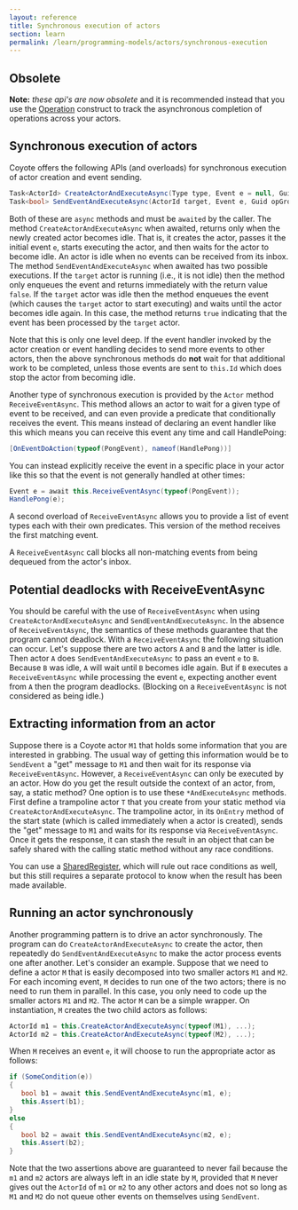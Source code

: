 ```yaml
---
layout: reference
title: Synchronous execution of actors
section: learn
permalink: /learn/programming-models/actors/synchronous-execution
---
```


## Obsolete

**Note:** _these api's are now obsolete_ and it is recommended instead that you use the
[Operation](/learn/programming-models/actors/tracking-operations) construct to track the
asynchronous completion of operations across your actors.


## Synchronous execution of actors

Coyote offers the following APIs (and overloads) for synchronous execution of actor creation and
event sending.

```c#
Task<ActorId> CreateActorAndExecuteAsync(Type type, Event e = null, Guid opGroupId = default);
Task<bool> SendEventAndExecuteAsync(ActorId target, Event e, Guid opGroupId = default, SendOptions options = null);
```

Both of these are `async` methods and must be `awaited` by the caller. The method
`CreateActorAndExecuteAsync` when awaited, returns only when the newly created actor becomes idle.
That is, it creates the actor, passes it the initial event `e`, starts executing the actor, and then
waits for the actor to become idle. An actor is idle when no events can be received from its inbox.
The method `SendEventAndExecuteAsync` when awaited has two possible executions. If the `target`
actor is running (i.e., it is not idle) then the method only enqueues the event and returns
immediately with the return value `false`. If the `target` actor was idle then the method enqueues
the event (which causes the `target` actor to start executing) and waits until the actor becomes
idle again. In this case, the method returns `true` indicating that the event has been processed by
the `target` actor.

Note that this is only one level deep. If the event handler invoked by the actor creation or event
handling decides to send more events to other actors, then the above synchronous methods do **not**
wait for that additional work to be completed, unless those events are sent to `this.Id` which does
stop the actor from becoming idle.

Another type of synchronous execution is provided by the `Actor` method `ReceiveEventAsync`. This
method allows an actor to wait for a given type of event to be received, and can even provide a
predicate that conditionally receives the event. This means instead of declaring an event handler
like this which means you can receive this event any time and call HandlePoing:

```c#
[OnEventDoAction(typeof(PongEvent), nameof(HandlePong))]
```

You can instead explicitly receive the event in a specific place in your actor like this so that the
event is not generally handled at other times:

```c#
Event e = await this.ReceiveEventAsync(typeof(PongEvent));
HandlePong(e);
```

A second overload of `ReceiveEventAsync` allows you to provide a list of event types each with their
own predicates. This version of the method receives the first matching event.

A `ReceiveEventAsync` call blocks all non-matching events from being dequeued from the actor's inbox.

## Potential deadlocks with ReceiveEventAsync

You should be careful with the use of `ReceiveEventAsync` when using `CreateActorAndExecuteAsync`
and `SendEventAndExecuteAsync`. In the absence of `ReceiveEventAsync`, the semantics of these
methods guarantee that the program cannot deadlock. With a `ReceiveEventAsync` the following
situation can occur. Let's suppose there are two actors `A` and `B` and the latter is idle. Then
actor `A` does `SendEventAndExecuteAsync` to pass an event `e` to `B`. Because `B` was idle, `A`
will wait until `B` becomes idle again. But if `B` executes a `ReceiveEventAsync` while processing
the event `e`, expecting another event from `A` then the program deadlocks. (Blocking on a
`ReceiveEventAsync` is not considered as being idle.)

## Extracting information from an actor

Suppose there is a Coyote actor `M1` that holds some information that you are interested in grabbing.
The usual way of getting this information would be to `SendEvent` a "get" message to `M1` and then
wait for its response via `ReceiveEventAsync`. However, a `ReceiveEventAsync` can only be executed
by an actor. How do you get the result outside the context of an actor, from, say, a static method?
One option is to use these `*AndExecuteAsync` methods. First define a trampoline actor `T` that you
create from your static method via `CreateActorAndExecuteAsync`. The trampoline actor, in its
`OnEntry` method of the start state (which is called immediately when a actor is created), sends the
"get" message to `M1` and waits for its response via `ReceiveEventAsync`. Once it gets the response,
it can stash the result in an object that can be safely shared with the calling static method
without any race conditions.

You can use a [SharedRegister](sharing-objects), which will rule out race conditions as well, but
this still requires a separate protocol to know when the result has been made available.

## Running an actor synchronously

Another programming pattern is to drive an actor synchronously. The program can do
`CreateActorAndExecuteAsync` to create the actor, then repeatedly do `SendEventAndExecuteAsync` to
make the actor process events one after another. Let's consider an example. Suppose that we need to
define a actor `M` that is easily decomposed into two smaller actors `M1` and `M2`. For each
incoming event, `M` decides to run one of the two actors; there is no need to run them in parallel.
In this case, you only need to code up the smaller actors `M1` and `M2`. The actor `M` can be a
simple wrapper. On instantiation, `M` creates the two child actors as follows:

```c#
ActorId m1 = this.CreateActorAndExecuteAsync(typeof(M1), ...);
ActorId m2 = this.CreateActorAndExecuteAsync(typeof(M2), ...);
```

When `M` receives an event `e`, it will choose to run the appropriate actor as follows:

```c#
if (SomeCondition(e))
{
   bool b1 = await this.SendEventAndExecuteAsync(m1, e);
   this.Assert(b1);
}
else
{
   bool b2 = await this.SendEventAndExecuteAsync(m2, e);
   this.Assert(b2);
}
```

Note that the two assertions above are guaranteed to never fail because the `m1` and `m2` actors are
always left in an idle state by `M`, provided that `M` never gives out the `ActorId` of `m1` or `m2`
to any other actors and does not so long as `M1` and `M2` do not queue other events on themselves
using `SendEvent`.

